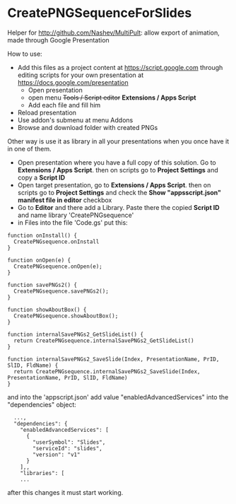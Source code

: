 # CreatePNGSequenceForSlides
Helper for http://github.com/Nashev/MultiPult: allow export of animation, made through Google Presentation

How to use:
* Add this files as a project content at https://script.google.com through editing scripts for your own presentation at https://docs.google.com/presentation 
  * Open presentation
  * open menu ~~Tools / Script editor~~ **Extensions / Apps Script**
  * Add each file and fill him
* Reload presentation
* Use addon's submenu at menu Addons
* Browse and download folder with created PNGs

Other way is use it as library in all your presentations when you once have it in one of them. 
* Open presentation where you have a full copy of this solution. Go to  **Extensions / Apps Script**. then on scripts go to **Project Settings** and copy a **Script ID**
* Open target presentation, go to **Extensions / Apps Script**. then on scripts go to **Project Settings** and check the **Show "appsscript.json" manifest file in editor** checkbox
* Go to **Editor** and there add a Library. Paste there the copied **Script ID** and name library 'CreatePNGsequence'
* in Files into the file 'Code.gs' put this:
```
function onInstall() {
  CreatePNGsequence.onInstall
}

function onOpen(e) {
  CreatePNGsequence.onOpen(e);
}

function savePNGs2() {
  CreatePNGsequence.savePNGs2();
}

function showAboutBox() {
  CreatePNGsequence.showAboutBox();
}

function internalSavePNGs2_GetSlideList() {
  return CreatePNGsequence.internalSavePNGs2_GetSlideList()
}

function internalSavePNGs2_SaveSlide(Index, PresentationName, PrID, SlID, FldName) {
  return CreatePNGsequence.internalSavePNGs2_SaveSlide(Index, PresentationName, PrID, SlID, FldName)
}
```

and into the 'appscript.json' add value "enabledAdvancedServices" into the "dependencies" object:

```
  ...,
  "dependencies": {
    "enabledAdvancedServices": [
      {
        "userSymbol": "Slides",
        "serviceId": "slides",
        "version": "v1"
      }
    ],,
    "libraries": [
    ...
```
after this changes it must start working.
